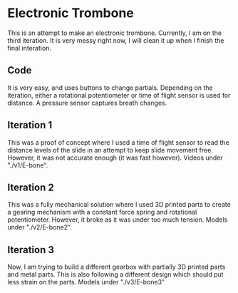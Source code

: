 # Electronic Trombone
This is an attempt to make an electronic trombone. Currently, I am on the third iteration. It is very messy right now, I will clean it up when I finish the final interation.

## Code
It is very easy, and uses buttons to change partials. Depending on the iteration, either a rotational potentiometer or time of flight sensor is used for distance. A pressure sensor captures breath changes.

## Iteration 1
This was a proof of concept where I used a time of flight sensor to read the distance levels of the slide in an attempt to keep slide movement free. However, it was not accurate enough (it was fast however). Videos under "./v1/E-bone".

## Iteration 2
This was a fully mechanical solution where I used 3D printed parts to create a gearing mechanism with a constant force spring and rotational potentiometer. However, it broke as it was under too much tension. Models under "./v2/E-bone2".

## Iteration 3
Now, I am trying to build a different gearbox with partially 3D printed parts and metal parts. This is also following a different design which should put less strain on the parts. Models under "./v3/E-bone3"
